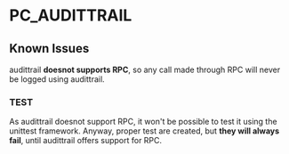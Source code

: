 # PC_AUDITTRAIL

## Known Issues

audittrail **doesnot supports RPC**, so any call made through RPC will never be logged using audittrail.

### TEST

As audittrail doesnot support RPC, it won't be possible to test it using the unittest framework.
Anyway, proper test are created, but **they will always fail**, until audittrail offers support for RPC.